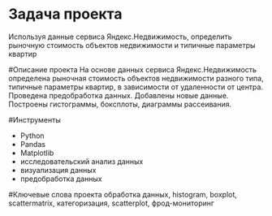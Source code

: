 # Задача проекта
Используя данные сервиса Яндекс.Недвижимость, определить рыночную стоимость объектов недвижимости и типичные параметры квартир

#Описание проекта
На основе данных сервиса Яндекс.Недвижимость определена рыночная стоимость
объектов недвижимости разного типа, типичные параметры квартир, в зависимости от
удаленности от центра. Проведена предобработка данных. Добавлены новые данные.
Построены гистограммы, боксплоты, диаграммы рассеивания.

#Инструменты
- Python
- Pandas
- Matplotlib
- исследовательский анализ данных
- визуализация данных
- предобработка данных

#Ключевые слова проекта
обработка данных, histogram, boxplot, scattermatrix,
категоризация, scatterplot,  фрод-мониторинг
